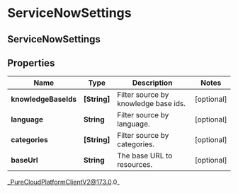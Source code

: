 # ServiceNowSettings

## ServiceNowSettings

## Properties

|Name | Type | Description | Notes|
|------------ | ------------- | ------------- | -------------|
| **knowledgeBaseIds** | **[String]** | Filter source by knowledge base ids. | [optional] |
| **language** | **String** | Filter source by language. | [optional] |
| **categories** | **[String]** | Filter source by categories. | [optional] |
| **baseUrl** | **String** | The base URL to resources. | [optional] |



_PureCloudPlatformClientV2@173.0.0_

